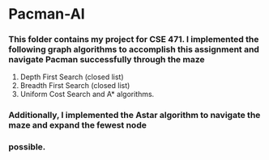 # Pacman-AI
### This folder contains my project for CSE 471. I implemented the following graph algorithms to accomplish this assignment and navigate Pacman successfully through the maze
1. Depth First Search (closed list) 
2. Breadth First Search (closed list) 
3. Uniform Cost Search and A* algorithms.  
### Additionally, I implemented the Astar algorithm to navigate the maze and expand the fewest node 
### possible.
